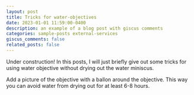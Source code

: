 ```yaml
---
layout: post
title: Tricks for water-objectives
date: 2023-01-01 11:59:00-0400
description: an example of a blog post with giscus comments
categories: sample-posts external-services
giscus_comments: false
related_posts: false
---
```

Under construction! In this posts, I will just briefly give out some tricks for using water objective without drying out the water miniscus.

Add a picture of the objective with a ballon around the objective. This way you can avoid water from drying out for at least 6-8 hours.
